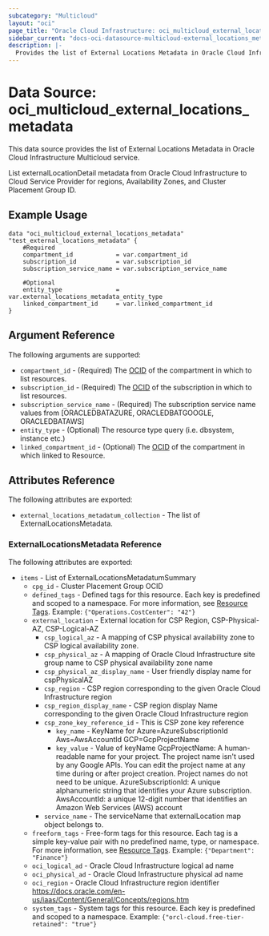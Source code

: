 ```yaml
---
subcategory: "Multicloud"
layout: "oci"
page_title: "Oracle Cloud Infrastructure: oci_multicloud_external_locations_metadata"
sidebar_current: "docs-oci-datasource-multicloud-external_locations_metadata"
description: |-
  Provides the list of External Locations Metadata in Oracle Cloud Infrastructure Multicloud service
---
```


# Data Source: oci_multicloud_external_locations_metadata
This data source provides the list of External Locations Metadata in Oracle Cloud Infrastructure Multicloud service.

List externalLocationDetail metadata from Oracle Cloud Infrastructure to Cloud  Service Provider for regions, Availability Zones, and Cluster Placement Group ID.

## Example Usage

```hcl
data "oci_multicloud_external_locations_metadata" "test_external_locations_metadata" {
	#Required
	compartment_id            = var.compartment_id
	subscription_id           = var.subscription_id
	subscription_service_name = var.subscription_service_name

	#Optional
	entity_type               = var.external_locations_metadata_entity_type
	linked_compartment_id     = var.linked_compartment_id
}
```

## Argument Reference

The following arguments are supported:

* `compartment_id` - (Required) The [OCID](https://docs.cloud.oracle.com/iaas/Content/General/Concepts/identifiers.htm) of the compartment in which to list resources.
* `subscription_id` - (Required) The [OCID](https://docs.cloud.oracle.com/iaas/Content/General/Concepts/identifiers.htm) of the subscription in which to list resources.
* `subscription_service_name` - (Required) The subscription service name values from [ORACLEDBATAZURE, ORACLEDBATGOOGLE, ORACLEDBATAWS]
* `entity_type` - (Optional) The resource type query (i.e. dbsystem, instance etc.)
* `linked_compartment_id` - (Optional) The [OCID](https://docs.cloud.oracle.com/iaas/Content/General/Concepts/identifiers.htm) of the compartment in which linked to Resource.


## Attributes Reference

The following attributes are exported:

* `external_locations_metadatum_collection` - The list of ExternalLocationsMetadata.

### ExternalLocationsMetadata Reference

The following attributes are exported:

* `items` - List of ExternalLocationsMetadatumSummary
	* `cpg_id` - Cluster Placement Group OCID
	* `defined_tags` - Defined tags for this resource. Each key is predefined and scoped to a namespace. For more information, see [Resource Tags](https://docs.cloud.oracle.com/iaas/Content/General/Concepts/resourcetags.htm).  Example: `{"Operations.CostCenter": "42"}` 
	* `external_location` - External location for CSP Region, CSP-Physical-AZ, CSP-Logical-AZ
		* `csp_logical_az` - A mapping of CSP physical availability zone to CSP logical availability zone.
		* `csp_physical_az` - A mapping of Oracle Cloud Infrastructure site group name to CSP physical availability zone name
		* `csp_physical_az_display_name` - User friendly display name for cspPhysicalAZ
		* `csp_region` - CSP region corresponding to the given Oracle Cloud Infrastructure region
		* `csp_region_display_name` - CSP region display Name corresponding to the given Oracle Cloud Infrastructure region
		* `csp_zone_key_reference_id` - This is CSP zone key reference
			* `key_name` - KeyName for Azure=AzureSubscriptionId Aws=AwsAccountId GCP=GcpProjectName
			* `key_value` - Value of keyName GcpProjectName: A human-readable name for your project. The project name isn't used by any Google APIs. You can edit the project name at any time during or after project creation. Project names do not need to be unique. AzureSubscriptionId: A unique alphanumeric string that identifies your Azure subscription. AwsAccountId: a unique 12-digit number that identifies an Amazon Web Services (AWS) account 
		* `service_name` - The serviceName that externalLocation map object belongs to.
	* `freeform_tags` - Free-form tags for this resource. Each tag is a simple key-value pair with no predefined name, type, or namespace. For more information, see [Resource Tags](https://docs.cloud.oracle.com/iaas/Content/General/Concepts/resourcetags.htm).  Example: `{"Department": "Finance"}` 
	* `oci_logical_ad` - Oracle Cloud Infrastructure logical ad name
	* `oci_physical_ad` - Oracle Cloud Infrastructure physical ad name
	* `oci_region` - Oracle Cloud Infrastructure region identifier https://docs.oracle.com/en-us/iaas/Content/General/Concepts/regions.htm
	* `system_tags` - System tags for this resource. Each key is predefined and scoped to a namespace.  Example: `{"orcl-cloud.free-tier-retained": "true"}`
